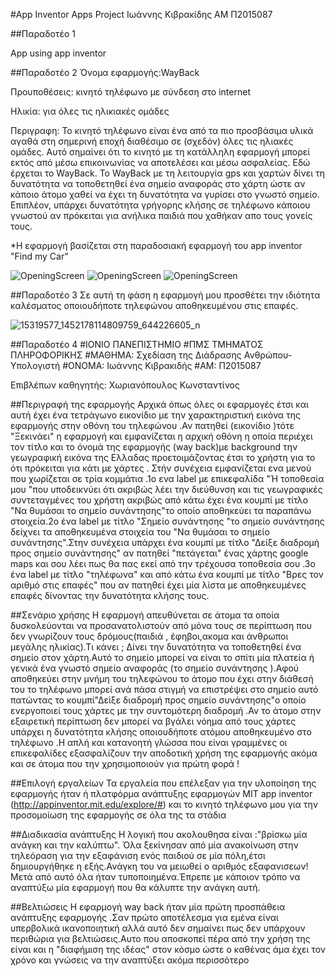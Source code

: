 #App Inventor Apps Project
Ιωάννης Κιβρακίδης
ΑΜ Π2015087

##Παραδοτέο 1

App using app inventor

##Παραδοτέο 2
Όνομα εφαρμογής:WayBack

Προυποθέσεις: κινητό τηλέφωνο με σύνδεση στο internet

Ηλικία: για όλες τις ηλικιακές ομάδες

Περιγραφη:
Το κινητό τηλέφωνο είναι ένα από τα πιο προσβάσιμα υλικά αγαθά
στη σημερινή εποχή διαθέσιμο σε (σχεδόν) όλες τις ηλιακές ομάδες. Αυτό σημαίνει ότι το κινητό με τη κατάλληλη εφαρμογή
μπορεί εκτός από μέσω επικοινωνίας να αποτελέσει και μέσω ασφαλείας. Εδώ έρχεται το WayBack. Το WayBack με τη λειτουργία gps
και χαρτών δίνει τη δυνατότητα να τοποθετηθεί ένα σημείο αναφοράς στο χάρτη ώστε αν κάποιο άτομο χαθεί να έχει τη δυνατότητα να γυρίσει
στο γνωστό σημείο. Επιπλέον, υπάρχει δυνατότητα γρήγορης κλήσης σε τηλέφωνο κάποιου γνωστού αν πρόκειται για ανήλικα παιδιά που
χαθήκαν απο τους γονείς  τους.

*Η εφαρμογή βασίζεται στη παραδοσιακή εφαρμογή του app inventor "Find my Car"

![OpeningScreen](15052067_1415577391803165_2022517390_o.jpg)
![OpeningScreen](15044654_1415577178469853_59604079_o.jpg)
![OpeningScreen](14976122_1415577135136524_148820852_o.jpg)


##Παραδοτέο 3
Σε αυτή τη φάση η εφαρμογή μου προσθέτει την ιδιότητα καλέσματος οποιουδήποτε τηλεφώνου αποθηκευμένου στις επαφές.

![15319577_1452178114809759_644226605_n](https://cloud.githubusercontent.com/assets/22664645/20974002/7674d60a-bca3-11e6-9578-a3c72e2521ea.jpg)


##Παραδοτέο 4
#ΙΟΝΙΟ ΠΑΝΕΠΙΣΤΗΜΙΟ 
#ΠΜΣ ΤΜΗΜΑΤΟΣ ΠΛΗΡΟΦΟΡΙΚΗΣ 
#ΜΑΘΗΜΑ: Σχεδίαση της Διάδρασης Ανθρώπου-Υπολογιστή 
#ΟΝΟΜΑ: Ιωάννης Κιβρακιδής
#ΑΜ: Π2015087
 
Επιβλέπων καθηγητής: Χωριανόπουλος Κωνσταντίνος 

##Περιγραφή της εφαρμογής
Αρχικά όπως όλες οι εφαρμογές έτσι και αυτή έχει ένα τετράγωνο εικονίδιο με την χαρακτηριστική εικόνα της εφαρμογής στην 
οθόνη του τηλεφώνου .Αν πατηθεί (εικονίδιο )τότε "Ξεκινάει" η εφαρμογή και εμφανίζεται η αρχική οθόνη η οποία περιέχει 
τον τίτλο και το όνομά της εφαρμογής (way back)με background την γεωγραφική εικόνα της Ελλαδας προετοιμάζοντας έτσι το 
χρήστη για το ότι πρόκειται για κάτι με χάρτες . Στήν συνέχεια εμφανίζεται ενα μενού που χωρίζεται σε τρία κομμάτια .1ο 
ενα label με επικεφαλίδα "Ή τοποθεσία μου "που υποδεικνύει ότι ακριβώς λέει την διεύθυνση και τις γεωγραφικές 
συντεταγμένες του χρήστη ακριβώς από κάτω έχει ένα κουμπί με τίτλο "Να θυμάσαι το σημείο συνάντησης"το οποίο αποθηκεύει 
τα παραπάνω στοιχεία.2ο ένα label με τίτλο "Σημείο συνάντησης "το σημείο συνάντησης δείχνει τα αποθηκευμένα στοιχεία
του "Να θυμάσαι το σημείο συνάντησης".Στην συνέχεια υπάρχει ένα κουμπί με τίτλο "Δείξε διαδρομή προς σημείο συνάντησης" 
αν πατηθεί "πετάγεται" ένας χάρτης google maps και σου λέει πως θα πας εκεί από την τρέχουσα τοποθεσία σου .3ο ένα label 
με τίτλο "τηλέφωνα" και από κάτω ένα κουμπί με τίτλο "Βρες τον αριθμό στις επαφές" που αν πατηθεί έχει μία λίστα με 
αποθηκευμένες επαφές δίνοντας την δυνατότητα κλήσης τους.

##Σενάριο χρήσης
Η εφαρμογή απευθύνεται σε άτομα τα οποία δυσκολεύονται να προσανατολιστούν από μόνα τους σε περίπτωση που δεν γνωρίζουν 
τους δρόμους(παιδιά , έφηβοι,ακομα και άνθρωποι μεγάλης ηλικίας).Τι κάνει ; Δίνει την δυνατότητα να τοποθετηθεί ένα 
σημείο στον χάρτη.Αυτό το σημείο μπορεί να είναι το σπίτι  μία πλατεία ή γενικά ένα γνωστό σημείο αναφοράς (το σημείο συνάντησης ).Αφού αποθηκεύει στην μνήμη του τηλεφώνου το άτομο που έχει στην διάθεσή του το τηλέφωνο μπορεί ανά πάσα 
στιγμή να επιστρέψει στο σημείο αυτό πατώντας το κουμπί"Δείξε διαδρομή προς σημείο συνάντησης"ο οποίο ενεργοποιεί τους 
χάρτες με την συντομότερη διαδρομή .Αν το άτομο στην εξαιρετική περίπτωση  δεν μπορεί να βγάλει νόημα από τους χάρτες 
υπάρχει η δυνατότητα κλήσης οποιουδήποτε ατόμου αποθηκευμένο στο τηλέφωνο .Η απλή και κατανοητή γλώσσα που είναι γραμμένες οι επικεφαλίδες εξασφαλίζουν την αποδοτική χρήση της εφαρμογής ακόμα και σε άτομα που την χρησιμοποιούν για πρώτη φορά !

##Επιλογή εργαλείων 
Τα εργαλεία που επέλεξαν για την υλοποίηση της εφαρμογής ήταν ή πλατφόρμα ανάπτυξης εφαρμογών MIT app inventor (http://appinventor.mit.edu/explore/#) και το κινητό τηλέφωνο μου για την προσομοίωση της εφαρμογής σε όλα της τα στάδια

##Διαδικασία ανάπτυξης 
Η λογική που ακολουθησα είναι :"βρίσκω μία ανάγκη και την καλύπτω". Όλα ξεκίνησαν από μία ανακοίνωση στην τηλεόραση για την εξαφάνιση ενός παιδιού σε μία πόλη,έτσι δημιουργήθηκε η εξής.Ανάγκη του να μειωθεί ο αριθμός εξαφανισεων!
Μετά από αυτό όλα ήταν τυποποιημένα.Έπρεπε με κάποιον τρόπο να αναπτύξω μία εφαρμογή που θα κάλυπτε την ανάγκη αυτή.

##Βελτιώσεις
Η εφαρμογή way back ήταν μία πρώτη προσπάθεια ανάπτυξης εφαρμογής .Σαν  πρώτο αποτέλεσμα για εμένα είναι υπερβολικά ικανοποιητική αλλά αυτό δεν σημαίνει πως δεν υπάρχουν περιθώρια για βελτιώσεις.Αυτο που αποσκοπεί πέρα από την χρήση της είναι
και η "διαφήμιση της ιδέας" στον κόσμο ώστε ο καθένας άμα έχει τον χρόνο και γνώσεις να την αναπτύξει ακόμα περισσότερο
